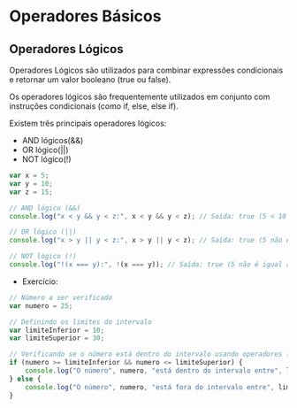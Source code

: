 # Operadores Básicos
## Operadores Lógicos
Operadores Lógicos são utilizados para combinar expressões condicionais e retornar um valor booleano (true ou false). 

Os operadores lógicos são frequentemente utilizados em conjunto com instruções condicionais (como if, else, else if). 

Existem três principais operadores lógicos:
- AND lógicos(&&)
- OR lógico(||)
- NOT lógico(!)

```js
var x = 5;
var y = 10;
var z = 15;

// AND lógico (&&)
console.log("x < y && y < z:", x < y && y < z); // Saída: true (5 < 10 e 10 < 15)

// OR lógico (||)
console.log("x > y || y < z:", x > y || y < z); // Saída: true (5 não é maior que 10, mas 10 é menor que 15)

// NOT lógico (!)
console.log("!(x === y):", !(x === y)); // Saída: true (5 não é igual a 10)
```

- Exercício:
```javascript
// Número a ser verificado
var numero = 25;

// Definindo os limites do intervalo
var limiteInferior = 10;
var limiteSuperior = 30;

// Verificando se o número está dentro do intervalo usando operadores lógicos
if (numero >= limiteInferior && numero <= limiteSuperior) {
    console.log("O número", numero, "está dentro do intervalo entre", limiteInferior, "e", limiteSuperior);
} else {
    console.log("O número", numero, "está fora do intervalo entre", limiteInferior, "e", limiteSuperior);
}
```